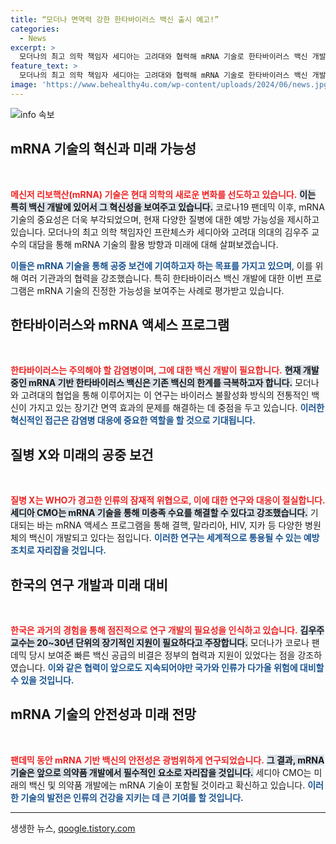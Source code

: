 ```yaml
---
title: “모더나 면역력 강한 한타바이러스 백신 출시 예고!”
categories:
  - News
excerpt: >
  모더나의 최고 의학 책임자 세디아는 고려대와 협력해 mRNA 기술로 한타바이러스 백신 개발을 착수했다. 세계적인 공중 보건 향상을 위해 질병 X에 대비한 혁신적 접근을 다룬다. 연구개발의 중요성을 강조하며 안전성과 효과성에 자신감을 내비쳤다.
feature_text: >
  모더나의 최고 의학 책임자 세디아는 고려대와 협력해 mRNA 기술로 한타바이러스 백신 개발을 착수했다. 세계적인 공중 보건 향상을 위해 질병 X에 대비한 혁신적 접근을 다룬다. 연구개발의 중요성을 강조하며 안전성과 효과성에 자신감을 내비쳤다.
image: 'https://www.behealthy4u.com/wp-content/uploads/2024/06/news.jpg'
---
```


<p><img src="https://www.behealthy4u.com/wp-content/uploads/2024/06/news.jpg" alt="info 속보" /></p>

<h2 data-ke-size="size26">mRNA 기술의 혁신과 미래 가능성</h2>

<p data-ke-size="size16">&nbsp;</p>

<p><b><span style="color: #ee2323;">메신저 리보핵산(mRNA) 기술은 현대 의학의 새로운 변화를 선도하고 있습니다.</span></b> <b><span style="background-color: #21538527;">이는 특히 백신 개발에 있어서 그 혁신성을 보여주고 있습니다.</span></b> 코로나19 팬데믹 이후, mRNA 기술의 중요성은 더욱 부각되었으며, 현재 다양한 질병에 대한 예방 가능성을 제시하고 있습니다. 모더나의 최고 의학 책임자인 프란체스카 세디아와 고려대 의대의 김우주 교수의 대담을 통해 mRNA 기술의 활용 방향과 미래에 대해 살펴보겠습니다.</p>

<p><b><span style="color: #1a5490;">이들은 mRNA 기술을 통해 공중 보건에 기여하고자 하는 목표를 가지고 있으며</span></b>, 이를 위해 여러 기관과의 협력을 강조했습니다. 특히 한타바이러스 백신 개발에 대한 이번 프로그램은 mRNA 기술의 진정한 가능성을 보여주는 사례로 평가받고 있습니다.</p>

<h2 data-ke-size="size26">한타바이러스와 mRNA 액세스 프로그램</h2>

<p data-ke-size="size16">&nbsp;</p>

<p><b><span style="color: #ee2323;">한타바이러스는 주의해야 할 감염병이며, 그에 대한 백신 개발이 필요합니다.</span></b> <b><span style="background-color: #21538527;">현재 개발 중인 mRNA 기반 한타바이러스 백신은 기존 백신의 한계를 극복하고자 합니다.</span></b> 모더나와 고려대의 협업을 통해 이루어지는 이 연구는 바이러스 불활성화 방식의 전통적인 백신이 가지고 있는 장기간 면역 효과의 문제를 해결하는 데 중점을 두고 있습니다. <b><span style="color: #1a5490;">이러한 혁신적인 접근은 감염병 대응에 중요한 역할을 할 것으로 기대됩니다.</span></b></p>

<h2 data-ke-size="size26">질병 X와 미래의 공중 보건</h2>

<p data-ke-size="size16">&nbsp;</p>

<p><b><span style="color: #ee2323;">질병 X는 WHO가 경고한 인류의 잠재적 위협으로, 이에 대한 연구와 대응이 절실합니다.</span></b> <b><span style="background-color: #21538527;">세디아 CMO는 mRNA 기술을 통해 미충족 수요를 해결할 수 있다고 강조했습니다.</span></b> 기대되는 바는 mRNA 액세스 프로그램을 통해 결핵, 말라리아, HIV, 지카 등 다양한 병원체의 백신이 개발되고 있다는 점입니다. <b><span style="color: #1a5490;">이러한 연구는 세계적으로 통용될 수 있는 예방 조치로 자리잡을 것입니다.</span></b></p>

<h2 data-ke-size="size26">한국의 연구 개발과 미래 대비</h2>

<p data-ke-size="size16">&nbsp;</p>

<p><b><span style="color: #ee2323;">한국은 과거의 경험을 통해 점진적으로 연구 개발의 필요성을 인식하고 있습니다.</span></b> <b><span style="background-color: #21538527;">김우주 교수는 20~30년 단위의 장기적인 지원이 필요하다고 주장합니다.</span></b> 모더나가 코로나 팬데믹 당시 보여준 빠른 백신 공급의 비결은 정부의 협력과 지원이 있었다는 점을 강조하였습니다. <b><span style="color: #1a5490;">이와 같은 협력이 앞으로도 지속되어야만 국가와 인류가 다가올 위험에 대비할 수 있을 것입니다.</span></b></p>

<h2 data-ke-size="size26">mRNA 기술의 안전성과 미래 전망</h2>

<p data-ke-size="size16">&nbsp;</p>

<p><b><span style="color: #ee2323;">팬데믹 동안 mRNA 기반 백신의 안전성은 광범위하게 연구되었습니다.</span></b> <b><span style="background-color: #21538527;">그 결과, mRNA 기술은 앞으로 의약품 개발에서 필수적인 요소로 자리잡을 것입니다.</span></b> 세디아 CMO는 미래의 백신 및 의약품 개발에는 mRNA 기술이 포함될 것이라고 확신하고 있습니다. <b><span style="color: #1a5490;">이러한 기술의 발전은 인류의 건강을 지키는 데 큰 기여를 할 것입니다.</span></b></p>

<hr>

<p data-ke-size="size16"></p>
생생한 뉴스, <a href="https://qoogle.tistory.com" rel="dofollow">qoogle.tistory.com</a>


